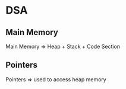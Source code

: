 # DSA

## Main Memory

Main Memory => Heap + Stack + Code Section

## Pointers

Pointers => used to access heap memory
